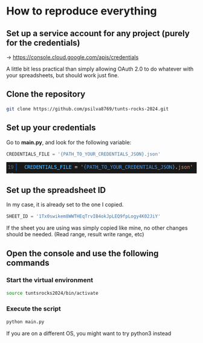 # How to reproduce everything

## Set up a service account for any project (purely for the credentials)

-> https://console.cloud.google.com/apis/credentials

A little bit less practical than simply allowing OAuth 2.0 to do whatever with your spreadsheets, but should work just fine.

## Clone the repository

```bash
git clone https://github.com/psilva8769/tunts-rocks-2024.git
```

## Set up your credentials

Go to **main.py**, and look for the following variable:
```py
CREDENTIALS_FILE = '{PATH_TO_YOUR_CREDENTIALS_JSON}.json'
```
![alt text](credentials_variable_image.png)

## Set up the spreadsheet ID

In my case, it is already set to the one I copied.
```py
SHEET_ID = '1Tx0swikem8WWTHEqTrvIB4okJpLEQ9fpLogy4K02JiY'
```

If the sheet you are using was simply copied like mine, no other changes should be needed. (Read range, result write range, etc)

## Open the console and use the following commands

### Start the virtual environment
```bash
source tuntsrocks2024/bin/activate
```

### Execute the script
```bash
python main.py
``` 

If you are on a different OS, you might want to try python3 instead